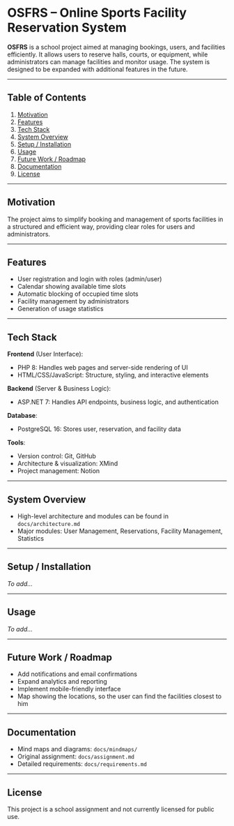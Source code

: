 # OSFRS – Online Sports Facility Reservation System

**OSFRS** is a school project aimed at managing bookings, users, and facilities efficiently. It allows users to reserve halls, courts, or equipment, while administrators can manage facilities and monitor usage. The system is designed to be expanded with additional features in the future.

---

## Table of Contents

1. [Motivation](#motivation)
2. [Features](#features)
3. [Tech Stack](#tech-stack)
4. [System Overview](#system-overview)
5. [Setup / Installation](#setup--installation)
6. [Usage](#usage)
7. [Future Work / Roadmap](#future-work--roadmap)
8. [Documentation](#documentation)
9. [License](#license)

---

## Motivation

The project aims to simplify booking and management of sports facilities in a structured and efficient way, providing clear roles for users and administrators.

---

## Features

- User registration and login with roles (admin/user)
- Calendar showing available time slots
- Automatic blocking of occupied time slots
- Facility management by administrators
- Generation of usage statistics

---

## Tech Stack

**Frontend** (User Interface):

- PHP 8: Handles web pages and server-side rendering of UI
- HTML/CSS/JavaScript: Structure, styling, and interactive elements

**Backend** (Server & Business Logic):

- ASP.NET 7: Handles API endpoints, business logic, and authentication

**Database**:

- PostgreSQL 16: Stores user, reservation, and facility data

**Tools**:

- Version control: Git, GitHub
- Architecture & visualization: XMind
- Project management: Notion

---

## System Overview

- High-level architecture and modules can be found in `docs/architecture.md`
- Major modules: User Management, Reservations, Facility Management, Statistics

---

## Setup / Installation

_To add..._

---

## Usage

_To add..._

---

## Future Work / Roadmap

- Add notifications and email confirmations
- Expand analytics and reporting
- Implement mobile-friendly interface
- Map showing the locations, so the user can find the facilities closest to him

---

## Documentation

- Mind maps and diagrams: `docs/mindmaps/`
- Original assignment: `docs/assignment.md`
- Detailed requirements: `docs/requirements.md`

---

## License

This project is a school assignment and not currently licensed for public use.
